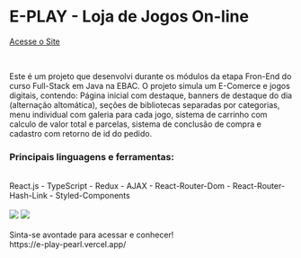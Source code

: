 <h1>E-PLAY - Loja de Jogos On-line</h1>

[Acesse o Site](https://e-play-pearl.vercel.app/)

<br/>

Este é um projeto que desenvolvi durante os módulos da etapa Fron-End do curso Full-Stack em Java na EBAC.
O projeto simula um E-Comerce e jogos digitais, contendo: Página inicial com destaque, banners de destaque do dia (alternação altomática),
seções de bibliotecas separadas por categorias, menu individual com galeria para cada jogo, sistema de carrinho com calculo de valor total
e parcelas, sistema de conclusão de compra e cadastro com retorno de id do pedido.

<h3>Principais linguagens e ferramentas:</h3> <br/>
React.js - TypeScript - Redux - AJAX - React-Router-Dom - React-Router-Hash-Link - Styled-Components

<br/>
<br/>

<img src="https://servidor-estatico-tawny.vercel.app/home_eplay.png" />
<img src="https://servidor-estatico-tawny.vercel.app/products_eplay.png" />

<br/>
<br/>
Sinta-se avontade para acessar e conhecer! <br/>
https://e-play-pearl.vercel.app/
